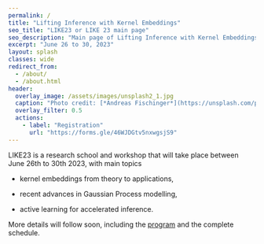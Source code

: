 ```yaml
---
permalink: /
title: "Lifting Inference with Kernel Embeddings"
seo_title: "LIKE23 or LIKE 23 main page"
seo_description: "Main page of Lifting Inference with Kernel Embeddings event, also called like 23 and LIKE 23 ! LIKE23 is a research school and workshop that will take place in Bern and with main topic kernel embeddings, Gaussian Process modelling, active learning for accelerated inference. Main organizer: David Ginsbourger"
excerpt: "June 26 to 30, 2023"
layout: splash
classes: wide
redirect_from: 
  - /about/
  - /about.html
header:
  overlay_image: /assets/images/unsplash2_1.jpg
  caption: "Photo credit: [*Andreas Fischinger*](https://unsplash.com/photos/xosBoKRT0qE)"
  overlay_filter: 0.5
  actions:
    - label: "Registration"
      url: "https://forms.gle/46WJDGtv5nxwgsjS9"
---
```


LIKE23 is a research school and workshop that will take place between June 26th to 30th 2023, with main topics

  *  kernel embeddings from theory to applications,   

  *  recent advances in Gaussian Process modelling,  

  *  active learning for accelerated inference. 

More details will follow soon, including the [program](/program) and the complete schedule.
